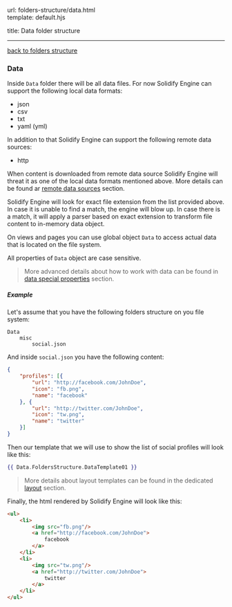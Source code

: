 url:        folders-structure/data.html  
template:   default.hjs

title:      Data folder structure

---

[back to folders structure](/folders-structure.html)

### Data

Inside `Data` folder there will be all data files. For now Solidify Engine can support the following local data formats:

- json
- csv
- txt
- yaml (yml)

In addition to that Solidify Engine can support the following remote data sources:

- http

When content is downloaded from remote data source Solidify Engine will threat it as one of the local data formats mentioned above. More details can be found ar [remote data sources](/folders-structure/data/remote-data-sources.html  ) section.

Solidify Engine will look for exact file extension from the list provided above. In case it is unable to find a match, the engine will blow up. In case there is a match, it will apply a parser based on exact extension to transform file content to in-memory data object.

On views and pages you can use global object `Data` to access actual data that is located on the file system.

All properties of `Data` object are case sensitive.

> More advanced details about how to work with data can be found in [data special properties](/folders-structure/data/special-properties.html) section.

##### Example

Let's assume that you have the following folders structure on you file system:

```none
Data
    misc
        social.json
```

And inside `social.json` you have the following content:

```json
{
    "profiles": [{
        "url": "http://facebook.com/JohnDoe",
        "icon": "fb.png",
        "name": "facebook"
    }, {
        "url": "http://twitter.com/JohnDoe",
        "icon": "tw.png",
        "name": "twitter"
    }]
}
```

Then our template that we will use to show the list of social profiles will look like this:

```handlebars
{{ Data.FoldersStructure.DataTemplate01 }}
```

> More details about layout templates can be found in the dedicated [layout](/folders-structure/layout.html) section.

Finally, the html rendered by Solidify Engine will look like this:

```html
<ul>
    <li>
        <img src="fb.png"/>
        <a href="http://facebook.com/JohnDoe">
            facebook
        </a>
    </li>
    <li>
        <img src="tw.png"/>
        <a href="http://twitter.com/JohnDoe">
            twitter
        </a>
    </li>
</ul>
```
